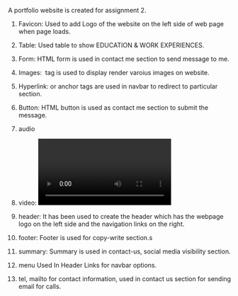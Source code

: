 A portfolio website is created for assignment 2.

1. Favicon:
Used to add Logo of the website on the left side of web page when page loads.
<link rel="icon" type="image/x-icon" href="/Images/favicon.png">


2. Table:
Used table  to show EDUCATION & WORK EXPERIENCES.

3. Form:
HTML form is used in contact me section to send message to me.

4. Images:
<img src="" alt="" class=""> tag is used to display render varoius images on website.

5. Hyperlink:
<a> or anchor tags are used in navbar to redirect to particular section.


6. Button:
HTML button is used as contact me section to submit the message.

7. audio
<audio > tag is used in autoplay and loop for background music.

8. video:
<video  > tag is used with autoplay and loop for positioning statement.

9. header:
It has been used to create the header which has the webpage logo on the left side and the navigation links on the right.

10. footer:
Footer is used for copy-write section.s

11. summary:
Summary is used in contact-us, social media visibility section.

12. menu
Used In Header Links for navbar options.

13. tel, mailto for contact information,
 used in contact us section for sending email for calls.
 

